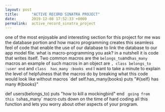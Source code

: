 ```yaml
---
layout: post
title:      "ACTIVE RECORD SINATRA PROJECT"
date:       2019-12-08 17:52:33 +0000
permalink:  active_record_sinatra_project
---
```


 one of the most enjoyable and interesting section for this project for me was the database portion and how macro programming creates this seamless feel of code that enable the use of our database to link the database to our app model file. what is macro-programming you ask? in a nutshell it is code that writes itself. Two common macros are the `belongs_to`and`has_many` macros an example of such macros in an object are `, class
  belongs_to :user
end` and ` class 
has_many :books
end ` I want to take a minute to explain the level of helpfulness that the macros do by breaking what this code would look like without macros `def self.has_many(books)
  puts "#{self} has many #{books}"

  def users(belongs_to)
    puts "how to kill a mockingbird"
  end `  going from this to `has_many` macro cuts down on the time of hard coding all this function and lets you worry about other aspects of your program. 
